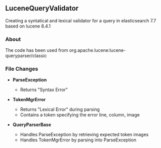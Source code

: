 ## LuceneQueryValidator
Creating a syntatical and lexical validator for a query in elasticsearch 7.7 based on lucene 8.4.1  

### About
The code has been used from org.apache.lucene:lucene-queryparser/classic  

### File Changes
* <strong>ParseException</strong>
    * Returns "Syntax Error" 

* <strong>TokenMgrError</strong>
    * Returns "Lexical Error" during parsing 
    * Contains a token specifying the error line, column, image
    
* <strong>QueryParserBase</strong>  
    * Handles ParseException by retrieving expected token images
    * Handles TokenMgrError by parsing into ParseException

